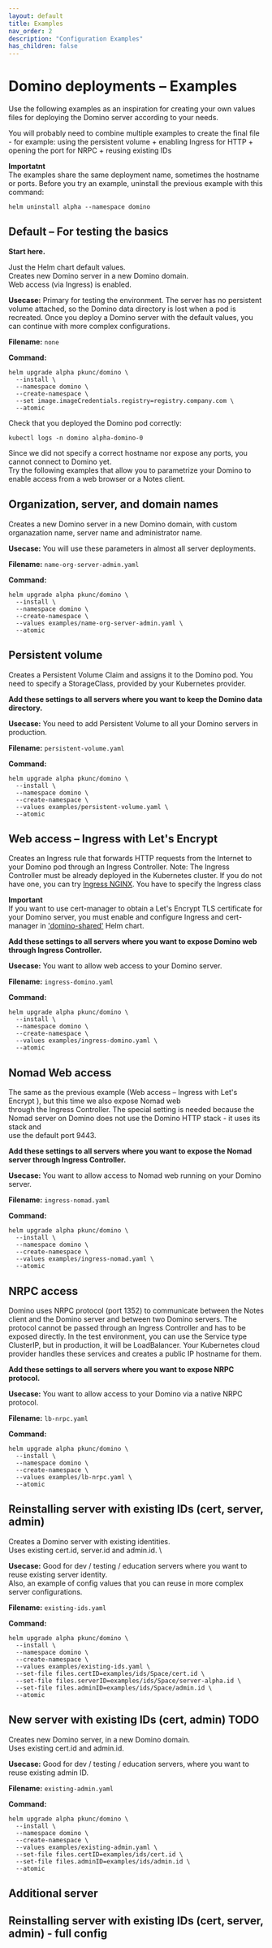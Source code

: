 ```yaml
---
layout: default
title: Examples
nav_order: 2
description: "Configuration Examples"
has_children: false
---
```


# Domino deployments – Examples
Use the following examples as an inspiration for creating your own values files for deploying the Domino server according to your needs.

You will probably need to combine multiple examples to create the final file - for example: using the persistent volume + enabling Ingress for HTTP + opening the port for NRPC + reusing existing IDs


**Importatnt** \
The examples share the same deployment name, sometimes the hostname or ports.
Before you try an example, uninstall the previous example with this command:
```
helm uninstall alpha --namespace domino
```


## Default – For testing the basics
**Start here.**

Just the Helm chart default values. \
Creates new Domino server in a new Domino domain. \
Web access (via Ingress) is enabled.

**Usecase:** Primary for testing the environment. The server has no persistent volume attached, so the Domino data directory is lost when a pod is recreated. Once you deploy a Domino server with the default values, you can continue with more complex configurations.

**Filename:** `none`

**Command:**

```
helm upgrade alpha pkunc/domino \
  --install \
  --namespace domino \
  --create-namespace \
  --set image.imageCredentials.registry=registry.company.com \
  --atomic
```

Check that you deployed the Domino pod correctly:
```
kubectl logs -n domino alpha-domino-0
```

Since we did not specify a correct hostname nor expose any ports, you cannot connect to Domino yet. \
Try the following examples that allow you to parametrize your Domino to enable access from a web browser or a Notes client.


## Organization, server, and domain names
Creates a new Domino server in a new Domino domain, with custom organazation name, server name and administrator name.


**Usecase:** You will use these parameters in almost all server deployments.

**Filename:** `name-org-server-admin.yaml`

**Command:**

```
helm upgrade alpha pkunc/domino \
  --install \
  --namespace domino \
  --create-namespace \
  --values examples/name-org-server-admin.yaml \
  --atomic
```


## Persistent volume
Creates a Persistent Volume Claim and assigns it to the Domino pod. You need to specify a StorageClass, provided by your Kubernetes provider.

**Add these settings to all servers where you want to keep the Domino data directory.**

**Usecase:** You need to add Persistent Volume to all your Domino servers in production.

**Filename:** `persistent-volume.yaml`

**Command:**

```
helm upgrade alpha pkunc/domino \
  --install \
  --namespace domino \
  --create-namespace \
  --values examples/persistent-volume.yaml \
  --atomic
```

## Web access – Ingress with Let's Encrypt 
Creates an Ingress rule that forwards HTTP requests from the Internet to your Domino pod through an Ingress Controller.
Note: The Ingress Controller must be already deployed in the Kubernetes cluster.
If you do not have one, you can try [Ingress NGINX](../scripts/deploy-nginx.sh).
You have to specify the Ingress class

**Important** \
If you want to use cert-manager to obtain a Let's Encrypt TLS certificate for your Domino server,
you must enable and configure Ingress and cert-manager in ['domino-shared'](../charts/domino-shared/README.md) Helm chart.

**Add these settings to all servers where you want to expose Domino web through Ingress Controller.**

**Usecase:** You want to allow web access to your Domino server.

**Filename:** `ingress-domino.yaml`

**Command:**

```
helm upgrade alpha pkunc/domino \
  --install \
  --namespace domino \
  --create-namespace \
  --values examples/ingress-domino.yaml \
  --atomic
```

## Nomad Web access
The same as the previous example (Web access – Ingress with Let's Encrypt ), but this time we also expose Nomad web \
through the Ingress Controller.
The special setting is needed because the Nomad server on Domino does not use the Domino HTTP stack - it uses its stack and \
use the default port 9443.

**Add these settings to all servers where you want to expose the Nomad server through Ingress Controller.**

**Usecase:** You want to allow access to Nomad web running on your Domino server.

**Filename:** `ingress-nomad.yaml`

**Command:**

```
helm upgrade alpha pkunc/domino \
  --install \
  --namespace domino \
  --create-namespace \
  --values examples/ingress-nomad.yaml \
  --atomic
```


## NRPC access
Domino uses NRPC protocol (port 1352) to communicate between the Notes client and the Domino server and between two Domino servers.
The protocol cannot be passed through an Ingress Controller and has to be exposed directly.
In the test environment, you can use the Service type ClusterIP, but in production, it will be LoadBalancer.
Your Kubernetes cloud provider handles these services and creates a public IP hostname for them.

**Add these settings to all servers where you want to expose NRPC protocol.**

**Usecase:** You want to allow access to your Domino via a native NRPC protocol.

**Filename:** `lb-nrpc.yaml`

**Command:**

```
helm upgrade alpha pkunc/domino \
  --install \
  --namespace domino \
  --create-namespace \
  --values examples/lb-nrpc.yaml \
  --atomic
```


## Reinstalling server with existing IDs (cert, server, admin)
Creates a Domino server with existing identities. \
Uses existing cert.id, server.id and admin.id. \

**Usecase:** Good for dev / testing / education servers where you want to reuse existing server identity. \
Also, an example of config values that you can reuse in more complex server configurations.

**Filename:** `existing-ids.yaml`

**Command:**
```
helm upgrade alpha pkunc/domino \
  --install \
  --namespace domino \
  --create-namespace \
  --values examples/existing-ids.yaml \
  --set-file files.certID=examples/ids/Space/cert.id \
  --set-file files.serverID=examples/ids/Space/server-alpha.id \
  --set-file files.adminID=examples/ids/Space/admin.id \
  --atomic
```


## New server with existing IDs (cert, admin)    TODO
Creates new Domino server, in a new Domino domain. \
Uses existing cert.id and admin.id.

**Usecase:** Good for dev / testing / education servers, where you want to reuse existing admin ID.

**Filename:** `existing-admin.yaml`

**Command:**
```
helm upgrade alpha pkunc/domino \
  --install \
  --namespace domino \
  --create-namespace \
  --values examples/existing-admin.yaml \
  --set-file files.certID=examples/ids/cert.id \
  --set-file files.adminID=examples/ids/admin.id \
  --atomic
```

## Additional server


## Reinstalling server with existing IDs (cert, server, admin) - full config